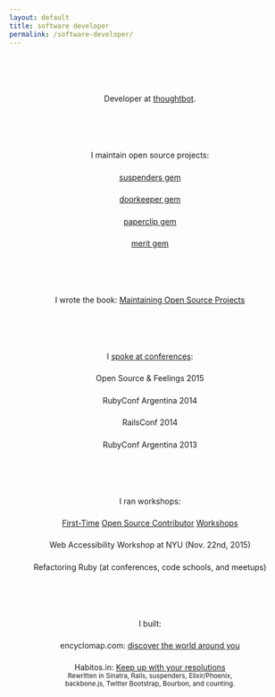 ```yaml
---
layout: default
title: software developer
permalink: /software-developer/
---
```


<p style="text-align: center; padding-top: 5em">
  Developer at <a href="https://thoughtbot.com/new-york-city">thoughtbot</a>.
</p>

<p style="text-align: center; padding-top: 5em">
  I maintain open source projects:
</p>
<p style="text-align: center; padding-top: .6em">
  <a href="https://github.com/thoughtbot/suspenders">suspenders gem</a>
</p>
<p style="text-align: center; padding-top: .6em">
  <a href="https://github.com/doorkeeper-gem/doorkeeper">doorkeeper gem</a>
</p>
<p style="text-align: center; padding-top: .6em">
  <a href="https://github.com/thoughtbot/paperclip">paperclip gem</a>
</p>
<p style="text-align: center; padding-top: .6em">
  <a href="https://github.com/merit-gem/merit">merit gem</a>
</p>

<p style="text-align: center; padding-top: 5em">
  I wrote the book:
  <a href="http://maintaining-open-source.com/">Maintaining Open Source Projects</a>
</p>

<p style="text-align: center; padding-top: 5em">
  I <a href="http://lanyrd.com/profile/tutec/sessions/">spoke at conferences</a>:
</p>
<p style="text-align: center; padding-top: .6em">
  Open Source & Feelings 2015
</p>
<p style="text-align: center; padding-top: .6em">
  RubyConf Argentina 2014
</p>
<p style="text-align: center; padding-top: .6em">
  RailsConf 2014
</p>
<p style="text-align: center; padding-top: .6em">
  RubyConf Argentina 2013
</p>

<p style="text-align: center; padding-top: 5em">
  I ran workshops:
</p>
<p style="text-align: center; padding-top: .6em">
  <a href="http://www.meetup.com/hackerhours/events/226693704/">First-Time</a>
  <a href="http://www.meetup.com/hackerhours/events/226799942/">Open Source Contributor</a>
  <a href="http://www.meetup.com/hackerhours/events/230225164/">Workshops</a>
</p>
<p style="text-align: center; padding-top: .6em">
  Web Accessibility Workshop at NYU (Nov. 22nd, 2015)
</p>
<p style="text-align: center; padding-top: .6em">
  Refactoring Ruby (at conferences, code schools, and meetups)
</p>

<p style="text-align: center; padding-top: 5em">
  I built:
</p>
<p style="text-align: center; padding-top: .6em">
  encyclomap.com: <a href="http://www.encyclomap.com/">discover the world around you</a>
</p>
<p style="text-align: center; padding-top: .6em; padding-bottom: 4em">
  Habitos.in: <a href="http://habitos.in/">Keep up with your resolutions</a><br>
  <small>
    Rewritten in Sinatra, Rails, suspenders, Elixir/Phoenix,<br>
    backbone.js, Twitter Bootstrap, Bourbon, and counting.
  </small>
</p>
